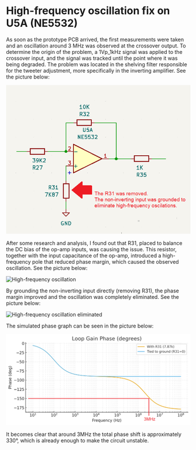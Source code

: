 # High-frequency oscillation fix on U5A (NE5532)

As soon as the prototype PCB arrived, the first measurements were taken and an oscillation around 3 MHz was observed at the crossover output. To determine the origin of the problem, a 1Vp_1kHz signal was applied to the crossover input, and the signal was tracked until the point where it was being degraded. The problem was located in the shelving filter responsible for the tweeter adjustment, more specifically in the inverting amplifier. See the picture below:

![High shelving - inverting-amplifier](Inverting-amp-high-shelving.png)

 After some research and analysis, I found out that R31, placed  to balance the DC bias of the op-amp inputs, was causing the issue. This resistor, together with the input capacitance of the op-amp, introduced a high-frequency pole that reduced phase margin, which caused the observed oscillation. See the picture below:

![High-frequency oscillation](oscilation-with-R31.png)

By grounding the non-inverting input directly (removing R31), the phase margin improved and the oscillation was completely eliminated. See the picture below:

![High-frequency oscillation eliminated](oscilation-eliminated-R31-grounded.png)

The simulated phase graph can be seen in the picture below:

![Simulated phase margin](inverting-amp-simulation-high-shelving-phase.png)

It becomes clear that around 3MHz the total phase shift is approximately 330°, which is already enough to make the circuit unstable.

